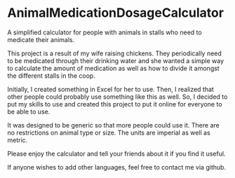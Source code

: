# AnimalMedicationDosageCalculator
A simplified calculator for people with animals in stalls who need to medicate their animals.

This project is a result of my wife raising chickens.  They periodically need to be medicated through their drinking water and she wanted a simple way to calculate the amount of medication as well as how to divide it amongst the different stalls in the coop.  

Initially, I created something in Excel for her to use.  Then, I realized that other people could probably use something like this as well.  So, I decided to put my skills to use and created this project to put it online for everyone to be able to use.

It was designed to be generic so that more people could use it.  There are no restrictions on animal type or size.  The units are imperial as well as metric.

Please enjoy the calculator and tell your friends about it if you find it useful.

If anyone wishes to add other languages, feel free to contact me via github.
